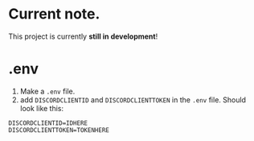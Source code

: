 # Current note.

This project is currently **still in development**!

# .env

1. Make a `.env` file.
2. add `DISCORDCLIENTID` and `DISCORDCLIENTTOKEN` in the `.env` file. Should look like this:

```
DISCORDCLIENTID=IDHERE
DISCORDCLIENTTOKEN=TOKENHERE
```
